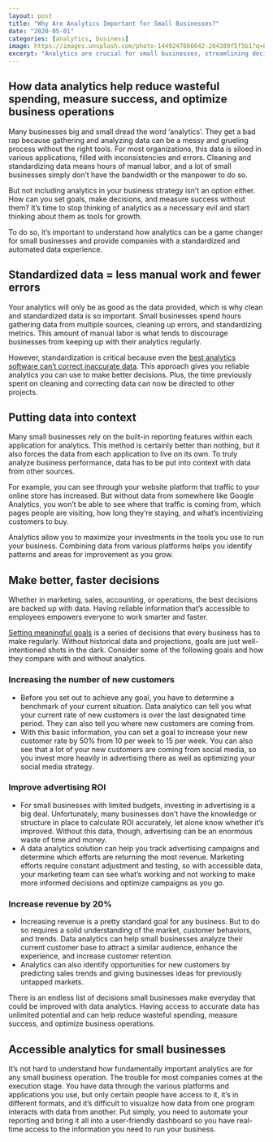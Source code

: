 ```yaml
---
layout: post
title: "Why Are Analytics Important for Small Businesses?"
date: "2020-05-01"
categories: [analytics, business]
image: https://images.unsplash.com/photo-1449247666642-264389f5f5b1?q=80&w=1469&auto=format&fit=crop&ixlib=rb-4.0.3&ixid=M3wxMjA3fDB8MHxwaG90by1wYWdlfHx8fGVufDB8fHx8fA%3D%3D
excerpt: "Analytics are crucial for small businesses, streamlining decision-making through standardized data that reduces manual work and errors. By combining insights from various sources, businesses can set meaningful goals, improve advertising ROI, and boost revenue with precision. Accessible analytics, automated reporting, and user-friendly dashboards are key for optimizing business operations in real-time."
---
```


## How data analytics help reduce wasteful spending, measure success, and optimize business operations

Many businesses big and small dread the word ‘analytics’. They get a bad rap because gathering and analyzing data can be a messy and grueling process without the right tools. For most organizations, this data is siloed in various applications, filled with inconsistencies and errors. Cleaning and standardizing data means hours of manual labor, and a lot of small businesses simply don’t have the bandwidth or the manpower to do so.

But not including analytics in your business strategy isn’t an option either. How can you set goals, make decisions, and measure success without them? It’s time to stop thinking of analytics as a necessary evil and start thinking about them as tools for growth.

To do so, it’s important to understand how analytics can be a game changer for small businesses and provide companies with a standardized and automated data experience.

## Standardized data = less manual work and fewer errors

Your analytics will only be as good as the data provided, which is why clean and standardized data is so important. Small businesses spend hours gathering data from multiple sources, cleaning up errors, and standardizing metrics. This amount of manual labor is what tends to discourage businesses from keeping up with their analytics regularly.

However, standardization is critical because even the [best analytics software can’t correct inaccurate data](https://winpure.com/blog/business-benefits-data-standardization/). This approach gives you reliable analytics you can use to make better decisions. Plus, the time previously spent on cleaning and correcting data can now be directed to other projects.

## Putting data into context

Many small businesses rely on the built-in reporting features within each application for analytics. This method is certainly better than nothing, but it also forces the data from each application to live on its own. To truly analyze business performance, data has to be put into context with data from other sources.

For example, you can see through your website platform that traffic to your online store has increased. But without data from somewhere like Google Analytics, you won’t be able to see where that traffic is coming from, which pages people are visiting, how long they’re staying, and what’s incentivizing customers to buy.

Analytics allow you to maximize your investments in the tools you use to run your business. Combining data from various platforms helps you identify patterns and areas for improvement as you grow.

## Make better, faster decisions

Whether in marketing, sales, accounting, or operations, the best decisions are backed up with data. Having reliable information that’s accessible to employees empowers everyone to work smarter and faster.

[Setting meaningful goals](https://www.grow.com/blog/data-important-business) is a series of decisions that every business has to make regularly. Without historical data and projections, goals are just well-intentioned shots in the dark. Consider some of the following goals and how they compare with and without analytics.

### Increasing the number of new customers

- Before you set out to achieve any goal, you have to determine a benchmark of your current situation. Data analytics can tell you what your current rate of new customers is over the last designated time period. They can also tell you where new customers are coming from.
- With this basic information, you can set a goal to increase your new customer rate by 50% from 10 per week to 15 per week. You can also see that a lot of your new customers are coming from social media, so you invest more heavily in advertising there as well as optimizing your social media strategy.

### Improve advertising ROI

- For small businesses with limited budgets, investing in advertising is a big deal. Unfortunately, many businesses don’t have the knowledge or structure in place to calculate ROI accurately, let alone know whether it’s improved. Without this data, though, advertising can be an enormous waste of time and money.
- A data analytics solution can help you track advertising campaigns and determine which efforts are returning the most revenue. Marketing efforts require constant adjustment and testing, so with accessible data, your marketing team can see what’s working and not working to make more informed decisions and optimize campaigns as you go. 

### Increase revenue by 20%

- Increasing revenue is a pretty standard goal for any business. But to do so requires a solid understanding of the market, customer behaviors, and trends. Data analytics can help small businesses analyze their current customer base to attract a similar audience, enhance the experience, and increase customer retention.
- Analytics can also identify opportunities for new customers by predicting sales trends and giving businesses ideas for previously untapped markets.

There is an endless list of decisions small businesses make everyday that could be improved with data analytics. Having access to accurate data has unlimited potential and can help reduce wasteful spending, measure success, and optimize business operations.

## Accessible analytics for small businesses

It’s not hard to understand how fundamentally important analytics are for any small business operation. The trouble for most companies comes at the execution stage. You have data through the various platforms and applications you use, but only certain people have access to it, it’s in different formats, and it’s difficult to visualize how data from one program interacts with data from another. Put simply, you need to automate your reporting and bring it all into a user-friendly dashboard so you have real-time access to the information you need to run your business.